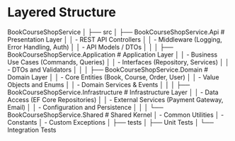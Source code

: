 # Layered Structure

BookCourseShopService
│
├── src
│ ├── BookCourseShopService.Api # Presentation Layer
│ │ - REST API Controllers
│ │ - Middleware (Logging, Error Handling, Auth)
│ │ - API Models / DTOs
│ │
│ ├── BookCourseShopService.Application # Application Layer
│ │ - Business Use Cases (Commands, Queries)
│ │ - Interfaces (Repository, Services)
│ │ - DTOs and Validators
│ │
│ ├── BookCourseShopService.Domain # Domain Layer
│ │ - Core Entities (Book, Course, Order, User)
│ │ - Value Objects and Enums
│ │ - Domain Services & Events
│ │
│ ├── BookCourseShopService.Infrastructure # Infrastructure Layer
│ │ - Data Access (EF Core Repositories)
│ │ - External Services (Payment Gateway, Email)
│ │ - Configuration and Persistence
│ │
│ └── BookCourseShopService.Shared # Shared Kernel
│ - Common Utilities
│ - Constants
│ - Custom Exceptions
│
├── tests
│ ├── Unit Tests
│ └── Integration Tests
